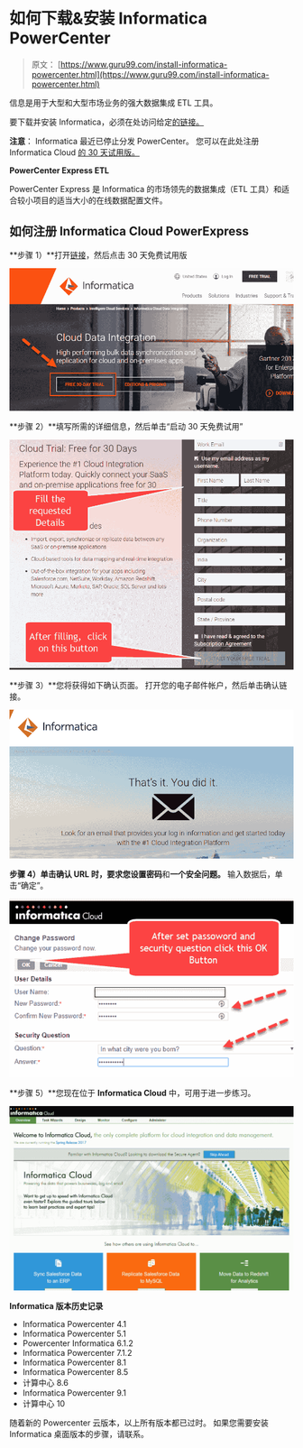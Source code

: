 # 如何下载&安装 Informatica PowerCenter

> 原文： [https://www.guru99.com/install-informatica-powercenter.html](https://www.guru99.com/install-informatica-powercenter.html)

信息是用于大型和大型市场业务的强大数据集成 ETL 工具。

要下载并安装 Informatica，必须在处访问给定[的链接。](https://marketplace.informatica.com/solutions/pcexpress)

**注意**： Informatica 最近已停止分发 PowerCenter。 您可以在此处注册 Informatica Cloud [的 30 天试用版。](https://www.informatica.com/products/cloud-integration/cloud-data-integration.html)

**PowerCenter Express ETL**

PowerCenter Express 是 Informatica 的市场领先的数据集成（ETL 工具）和适合较小项目的适当大小的在线数据配置文件。

## 如何注册 Informatica Cloud PowerExpress

**步骤 1）**打开[链接](https://www.informatica.com/products/cloud-integration/cloud-data-integration.html#fbid=Nc5iwMLwZRI)，然后点击 30 天免费试用版

![How to Download & Install Informatica PowerCenter](img/f79b58494e969a0f7430155fa99d59a6.png "How to Install Informatica PowerCenter")

**步骤 2）**填写所需的详细信息，然后单击“启动 30 天免费试用”

![How to Download & Install Informatica PowerCenter](img/64215894ff559d3d44d580daee088dac.png "How to Install Informatica PowerCenter")

**步骤 3）**您将获得如下确认页面。 打开您的电子邮件帐户，然后单击确认链接。

![How to Download & Install Informatica PowerCenter](img/351c20969111980b77a3d8e6012dc590.png "How to Install Informatica PowerCenter")

**步骤 4）**单击确认 URL 时，要求您设置**密码**和**一个安全问题。** 输入数据后，单击“确定”。

![How to Download & Install Informatica PowerCenter](img/dca8b9edad4f080c3e81814f7b7be056.png "How to Install Informatica PowerCenter")

**步骤 5）**您现在位于 **Informatica Cloud** 中，可用于进一步练习。

![How to Download & Install Informatica PowerCenter](img/ee15f9359c68ee8081e9912bc6237f7e.png "How to Install Informatica PowerCenter")

**Informatica 版本历史记录**

*   Informatica Powercenter 4.1
*   Informatica Powercenter 5.1
*   Powercenter Informatica 6.1.2
*   Informatica Powercenter 7.1.2
*   Informatica Powercenter 8.1
*   Informatica Powercenter 8.5
*   计算中心 8.6
*   Informatica Powercenter 9.1
*   计算中心 10

随着新的 Powercenter 云版本，以上所有版本都已过时。 如果您需要安装 Informatica 桌面版本的步骤，请联系。
